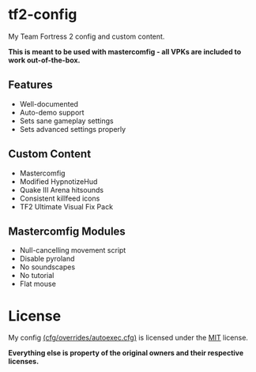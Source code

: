 # tf2-config

My Team Fortress 2 config and custom content.

**This is meant to be used with mastercomfig - all VPKs are included to work out-of-the-box.**

## Features

- Well-documented
- Auto-demo support
- Sets sane gameplay settings
- Sets advanced settings properly

## Custom Content
- Mastercomfig
- Modified HypnotizeHud
- Quake III Arena hitsounds
- Consistent killfeed icons
- TF2 Ultimate Visual Fix Pack

## Mastercomfig Modules
- Null-cancelling movement script
- Disable pyroland
- No soundscapes
- No tutorial
- Flat mouse


# License

My config [(cfg/overrides/autoexec.cfg)][config] is licensed under the [MIT][LICENSE] license. 

**Everything else is property of the original owners and their respective licenses.**

[config]: cfg/overrides/autoexec.cfg "autoexec config"
[LICENSE]: LICENSE "mit license"
